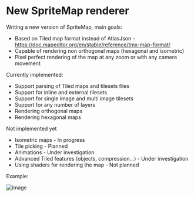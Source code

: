 # New SpriteMap renderer

Writing a new version of SpriteMap, main goals:
- Based on Tiled map format instead of AtlasJson - https://doc.mapeditor.org/en/stable/reference/tmx-map-format/
- Capable of rendering non orthogonal maps (hexagonal and isometric)
- Pixel perfect rendering of the map at any zoom or with any camera movement

Currently implemented:
- Support parsing of Tiled maps and tilesets files
- Support for inline and external tilesets
- Support for single image and multi image tilesets
- Support for any number of layers
- Rendering orthogonal maps
- Rendering hexagonal maps

Not implemented yet
- Isometric maps - In progress
- Tile picking - Planned
- Animations - Under investigation
- Advanced Tiled features (objects, compression...) - Under investigation
- Using shaders for rendering the map - Not planned

Example:

![image](https://github.com/user-attachments/assets/0a98f9c0-10b8-4d7e-8bbb-2c4adf159587)
